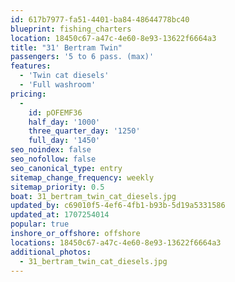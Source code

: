 ```yaml
---
id: 617b7977-fa51-4401-ba84-48644778bc40
blueprint: fishing_charters
location: 18450c67-a47c-4e60-8e93-13622f6664a3
title: "31' Bertram Twin"
passengers: '5 to 6 pass. (max)'
features:
  - 'Twin cat diesels'
  - 'Full washroom'
pricing:
  -
    id: pOFEMF36
    half_day: '1000'
    three_quarter_day: '1250'
    full_day: '1450'
seo_noindex: false
seo_nofollow: false
seo_canonical_type: entry
sitemap_change_frequency: weekly
sitemap_priority: 0.5
boat: 31_bertram_twin_cat_diesels.jpg
updated_by: c69010f5-4ef6-4fb1-b93b-5d19a5331586
updated_at: 1707254014
popular: true
inshore_or_offshore: offshore
locations: 18450c67-a47c-4e60-8e93-13622f6664a3
additional_photos:
  - 31_bertram_twin_cat_diesels.jpg
---
```

